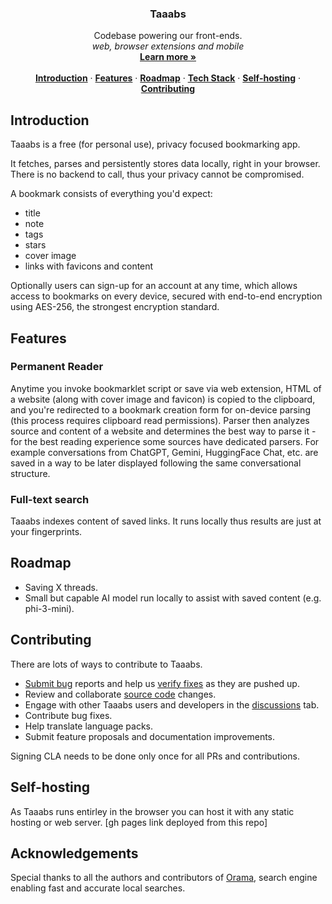 <h3 align="center">Taaabs</h3>

<p align="center">
    Codebase powering our front-ends.
    <br />
    <i>web, browser extensions and mobile</i>
    <br />
    <a href="https://taaabs.com"><strong>Learn more »</strong></a>
    <br />
    <br />
    <a href="#introduction"><strong>Introduction</strong></a> ·
    <a href="#features"><strong>Features</strong></a> ·
    <a href="#roadmap"><strong>Roadmap</strong></a> ·
    <a href="#tech-stack"><strong>Tech Stack</strong></a> ·
    <a href="#self-hosting"><strong>Self-hosting</strong></a> ·
    <a href="#contributing"><strong>Contributing</strong></a>
</p>

## Introduction

Taaabs is a free (for personal use), privacy focused bookmarking app.

It fetches, parses and persistently stores data locally, right in your browser. There is no backend to call, thus your privacy cannot be compromised.

A bookmark consists of everything you'd expect:

- title
- note
- tags
- stars
- cover image
- links with favicons and content

Optionally users can sign-up for an account at any time, which allows access to bookmarks on every device, secured with end-to-end encryption using AES-256, the strongest encryption standard.

## Features

### Permanent Reader

Anytime you invoke bookmarklet script or save via web extension, HTML of a website (along with cover image and favicon) is copied to the clipboard, and you're redirected to a bookmark creation form for on-device parsing (this process requires clipboard read permissions). Parser then analyzes source and content of a website and determines the best way to parse it - for the best reading experience some sources have dedicated parsers. For example conversations from ChatGPT, Gemini, HuggingFace Chat, etc. are saved in a way to be later displayed following the same conversational structure.

### Full-text search

Taaabs indexes content of saved links. It runs locally thus results are just at your fingerprints.

## Roadmap

- Saving X threads.
- Small but capable AI model run locally to assist with saved content (e.g. phi-3-mini).

## Contributing

There are lots of ways to contribute to Taaabs.

- [Submit bug](https://github.com/taaabs/taaabs/issues) reports and help us [verify fixes](https://github.com/taaabs/taaabs/pulls) as they are pushed up.
- Review and collaborate [source code](https://github.com/taaabs/taaabs/pulls) changes.
- Engage with other Taaabs users and developers in the [discussions](discussions) tab.
- Contribute bug fixes.
- Help translate language packs.
- Submit feature proposals and documentation improvements.

Signing CLA needs to be done only once for all PRs and contributions.

## Self-hosting

As Taaabs runs entirley in the browser you can host it with any static hosting or web server. [gh pages link deployed from this repo]

## Acknowledgements

Special thanks to all the authors and contributors of [Orama](https://github.com/askorama/orama), search engine enabling fast and accurate local searches.
